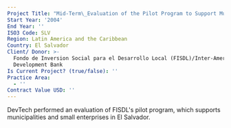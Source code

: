 ```yaml
---
Project Title: "Mid-Term\_Evaluation of the Pilot Program to Support Municipalities and Small Enterprises in El Salvador"
Start Year: '2004'
End Year: ''
ISO3 Code: SLV
Region: Latin America and the Caribbean
Country: El Salvador
Client/ Donor: >-
  Fondo de Inversion Social para el Desarrollo Local (FISDL)/Inter-American
  Development Bank
Is Current Project? (true/false): ''
Practice Area:
  - ''
Contract Value USD: ''
---
```

DevTech performed an evaluation of FISDL's pilot program, which supports municipalities and small enterprises in El Salvador.